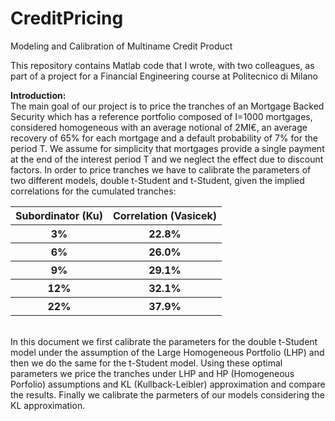 # CreditPricing
Modeling and Calibration of Multiname Credit Product

This repository contains Matlab code that I wrote, with two colleagues, as part of a project for a Financial Engineering course at Politecnico di Milano

<b> Introduction: </b> <br>
The main goal of our project is to price the tranches of an Mortgage Backed Security which has a reference portfolio composed of I=1000 mortgages, considered homogeneous with an average notional of 2MI€, an average recovery of 65% for each mortgage and a default probability of 7% for the period T. We assume for simplicity that mortgages provide a single payment at the end of the interest period T and we neglect the effect due to discount factors. In order to price tranches we have to calibrate the parameters of two different models, double t-Student and t-Student, given the implied correlations for the cumulated tranches:
<table style="width:100%">
  <tr>
    <th>Subordinator (Ku) </th>
    <th>Correlation (Vasicek)</th>
   </tr>
   <tr>
    <th>3% </th>
    <th>22.8%</th>
   </tr>  
  <tr>
    <th>6% </th>
    <th>26.0%</th>
   </tr>  
  <tr>
    <th>9% </th>
    <th>29.1%</th>
   </tr>  
  <tr>
    <th>12% </th>
    <th>32.1%</th>
   </tr>  
  <tr>
    <th>22% </th>
    <th>37.9%</th>
   </tr>      
</table>
<br>
In this document we first calibrate the parameters for the double t-Student model under the assumption of the Large Homogeneous Portfolio (LHP) and then we do the same for the t-Student model. Using these optimal parameters we price the tranches under LHP and HP (Homogeneous Porfolio) assumptions and KL (Kullback-Leibler) approximation and compare the results. Finally we calibrate the parmeters of our models considering the KL approximation.
